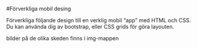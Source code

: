 #Förverkliga mobil desing

Förverkliga följande design till en verklig mobil “app” med HTML och CSS. 
Du kan använda dig av bootstrap, eller CSS grids för göra layouten.

bilder på de olika skeden finns i img-mappen


